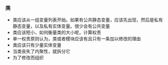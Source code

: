 ### 类
- 类应该从一组变量列表开始。如果有公共静态变量，应该先出现，然后是私有静态变量，以及私有实体变量。很少会有公共变量
- 类应该短小，如何衡量类的大小呢，计算权责
- 单一权责原则认为，类或者模块应该有且只有一条加以修改的理由
- 类应该只有少量实体变量
- 当类丧失了内聚性，就拆分它
- 为了修改而组织